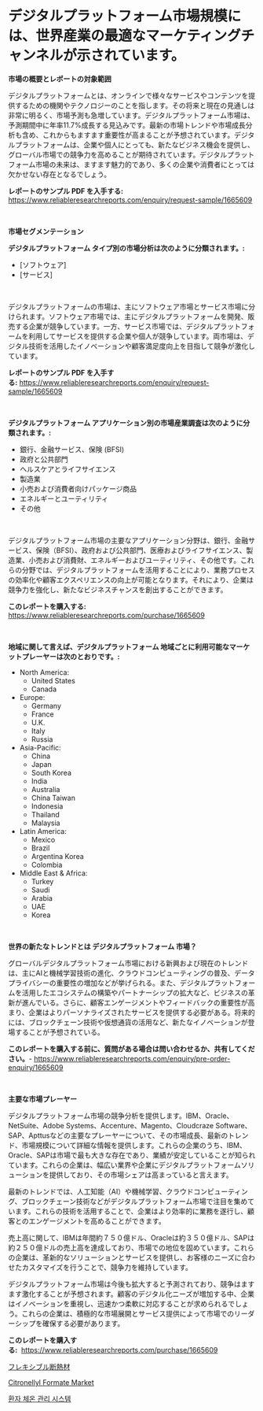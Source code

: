 <p><h1>デジタルプラットフォーム市場規模には、世界産業の最適なマーケティングチャンネルが示されています。</h1></p><p><strong>市場の概要とレポートの対象範囲</strong></p>
<p><p>デジタルプラットフォームとは、オンラインで様々なサービスやコンテンツを提供するための機関やテクノロジーのことを指します。その将来と現在の見通しは非常に明るく、市場予測も急増しています。デジタルプラットフォーム市場は、予測期間中に年率11.7%成長する見込みです。最新の市場トレンドや市場成長分析も含め、これからもますます重要性が高まることが予想されています。デジタルプラットフォームは、企業や個人にとっても、新たなビジネス機会を提供し、グローバル市場での競争力を高めることが期待されています。デジタルプラットフォーム市場の未来は、ますます魅力的であり、多くの企業や消費者にとっては欠かせない存在となるでしょう。</p></p>
<p><strong>レポートのサンプル PDF を入手する:</strong> <a href="https://www.reliableresearchreports.com/enquiry/request-sample/1665609">https://www.reliableresearchreports.com/enquiry/request-sample/1665609</a></p>
<p>&nbsp;</p>
<p><strong>市場セグメンテーション</strong></p>
<p><strong>デジタルプラットフォーム タイプ別の市場分析は次のように分類されます。:</strong></p>
<p><ul><li>[ソフトウェア]</li><li>[サービス]</li></ul></p>
<p>&nbsp;</p>
<p><p>デジタルプラットフォームの市場は、主にソフトウェア市場とサービス市場に分けられます。ソフトウェア市場では、主にデジタルプラットフォームを開発、販売する企業が競争しています。一方、サービス市場では、デジタルプラットフォームを利用してサービスを提供する企業や個人が競争しています。両市場は、デジタル技術を活用したイノベーションや顧客満足度向上を目指して競争が激化しています。</p></p>
<p><strong>レポートのサンプル PDF を入手する:</strong>&nbsp;<a href="https://www.reliableresearchreports.com/enquiry/request-sample/1665609">https://www.reliableresearchreports.com/enquiry/request-sample/1665609</a></p>
<p>&nbsp;</p>
<p><strong> デジタルプラットフォーム アプリケーション別の市場産業調査は次のように分類されます。:</strong></p>
<p><ul><li>銀行、金融サービス、保険 (BFSI)</li><li>政府と公共部門</li><li>ヘルスケアとライフサイエンス</li><li>製造業</li><li>小売および消費者向けパッケージ商品</li><li>エネルギーとユーティリティ</li><li>その他</li></ul></p>
<p>&nbsp;</p>
<p><p>デジタルプラットフォーム市場の主要なアプリケーション分野は、銀行、金融サービス、保険（BFSI）、政府および公共部門、医療およびライフサイエンス、製造業、小売および消費財、エネルギーおよびユーティリティ、その他です。これらの分野では、デジタルプラットフォームを活用することにより、業務プロセスの効率化や顧客エクスペリエンスの向上が可能となります。それにより、企業は競争力を強化し、新たなビジネスチャンスを創出することができます。</p></p>
<p><strong>このレポートを購入する:</strong>&nbsp; <a href="https://www.reliableresearchreports.com/purchase/1665609">https://www.reliableresearchreports.com/purchase/1665609</a></p>
<p>&nbsp;</p>
<p><strong>地域に関して言えば、デジタルプラットフォーム 地域ごとに利用可能なマーケットプレーヤーは次のとおりです。:</strong></p>
<p><ul>
    <li>
        North America:
        <ul>
            <li>United States</li>
            <li>Canada</li>
        </ul>
    </li>
    <li>
        Europe:
        <ul>
            <li>Germany</li>
            <li>France</li>
            <li>U.K.</li>
            <li>Italy</li>
            <li>Russia</li>
        </ul>
    </li>
    <li>
        Asia-Pacific:
        <ul>
            <li>China</li>
            <li>Japan</li>
            <li>South Korea</li>
            <li>India</li>
            <li>Australia</li>
            <li>China Taiwan</li>
            <li>Indonesia</li>
            <li>Thailand</li>
            <li>Malaysia</li>
        </ul>
    </li>
    <li>
        Latin America:
        <ul>
            <li>Mexico</li>
            <li>Brazil</li>
            <li>Argentina Korea</li>
            <li>Colombia</li>
        </ul>
    </li>
    <li>
        Middle East & Africa:
        <ul>
            <li>Turkey</li>
            <li>Saudi</li>
            <li>Arabia</li>
            <li>UAE</li>
            <li>Korea</li>
        </ul>
    </li>
    </ul></p>
<p>&nbsp;</p>
<p><strong>世界の新たなトレンドとは デジタルプラットフォーム 市場？</strong></p>
<p><p>グローバルデジタルプラットフォーム市場における新興および現在のトレンドは、主にAIと機械学習技術の進化、クラウドコンピューティングの普及、データプライバシーの重要性の増加などが挙げられる。また、デジタルプラットフォームを活用したエコシステムの構築やパートナーシップの拡大など、ビジネスの革新が進んでいる。さらに、顧客エンゲージメントやフィードバックの重要性が高まり、企業はよりパーソナライズされたサービスを提供する必要がある。将来的には、ブロックチェーン技術や仮想通貨の活用など、新たなイノベーションが登場することが予想されている。</p></p>
<p><strong>このレポートを購入する前に、質問がある場合は問い合わせるか、共有してください。</strong>- <a href="https://www.reliableresearchreports.com/enquiry/pre-order-enquiry/1665609">https://www.reliableresearchreports.com/enquiry/pre-order-enquiry/1665609</a></p>
<p>&nbsp;</p>
<p><strong>主要な市場プレーヤー</strong></p>
<p><p>デジタルプラットフォーム市場の競争分析を提供します。IBM、Oracle、NetSuite、Adobe Systems、Accenture、Magento、Cloudcraze Software、SAP、Apttusなどの主要なプレーヤーについて、その市場成長、最新のトレンド、市場規模について詳細な情報を提供します。これらの企業のうち、IBM、Oracle、SAPは市場で最も大きな存在であり、業績が安定していることが知られています。これらの企業は、幅広い業界や企業にデジタルプラットフォームソリューションを提供しており、その市場シェアは高まっていると言えます。</p><p>最新のトレンドでは、人工知能（AI）や機械学習、クラウドコンピューティング、ブロックチェーン技術などがデジタルプラットフォーム市場で注目を集めています。これらの技術を活用することで、企業はより効率的に業務を遂行し、顧客とのエンゲージメントを高めることができます。</p><p>売上高に関して、IBMは年間約７５０億ドル、Oracleは約３５０億ドル、SAPは約２５０億ドルの売上高を達成しており、市場での地位を固めています。これらの企業は、革新的なソリューションとサービスを提供し、お客様のニーズに合わせたカスタマイズを行うことで、競争力を維持しています。</p><p>デジタルプラットフォーム市場は今後も拡大すると予測されており、競争はますます激化することが予想されます。顧客のデジタル化ニーズが増加する中、企業はイノベーションを重視し、迅速かつ柔軟に対応することが求められるでしょう。これらの企業は、積極的な市場展開とサービス提供によって市場でのリーダーシップを確保する必要があります。</p></p>
<p><strong>このレポートを購入する:</strong>&nbsp;&nbsp;<a href="https://www.reliableresearchreports.com/purchase/1665609">https://www.reliableresearchreports.com/purchase/1665609</a></p>
<p><p><a href="https://medium.com/@ashleyivingston5656/%E6%9F%94%E8%BB%9F%E3%81%AA%E6%96%AD%E7%86%B1%E6%9D%90%E5%B8%82%E5%A0%B4%E8%A6%8F%E6%A8%A1-%E5%B8%82%E5%A0%B4%E8%A6%8B%E9%80%9A%E3%81%97%E3%81%A8%E5%B8%82%E5%A0%B4%E4%BA%88%E6%B8%AC-2024%E5%B9%B4%E3%81%8B%E3%82%892031%E5%B9%B4-b873dc29751e">フレキシブル断熱材</a></p><p><a href="https://copper-carbon-84f.notion.site/Insights-into-Citronellyl-Formate-Market-Size-Analysing-Market-Share-Trends-and-Growth-from-2024--905a61867f964ee6902189fb798b0e61">Citronellyl Formate Market</a></p><p><a href="https://medium.com/@travisohan56562023/%ED%99%98%EC%9E%90-%EC%B2%B4%EC%98%A8-%EA%B4%80%EB%A6%AC-%EC%8B%9C%EC%8A%A4%ED%85%9C-%EC%8B%9C%EC%9E%A5%EC%9D%80-%EC%8B%9C%EC%9E%A5-%EC%A0%90%EC%9C%A0%EC%9C%A8-%EA%B7%9C%EB%AA%A8-%EB%B0%8F-2031%EB%85%84%EA%B9%8C%EC%A7%80-%EC%98%88%EC%83%81%EB%90%9C-%EC%98%88%EC%B8%A1%EC%97%90-%EC%B4%88%EC%A0%90%EC%9D%84-%EB%A7%9E%EC%B6%98%EB%8B%A4-91966ff54790">환자 체온 관리 시스템</a></p></p>
